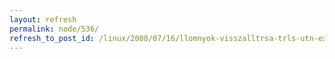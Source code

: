 ```yaml
---
layout: refresh
permalink: node/536/
refresh_to_post_id: /linux/2008/07/16/llomnyok-visszalltrsa-trls-utn-ext3-fjlrendszeren
---
```

